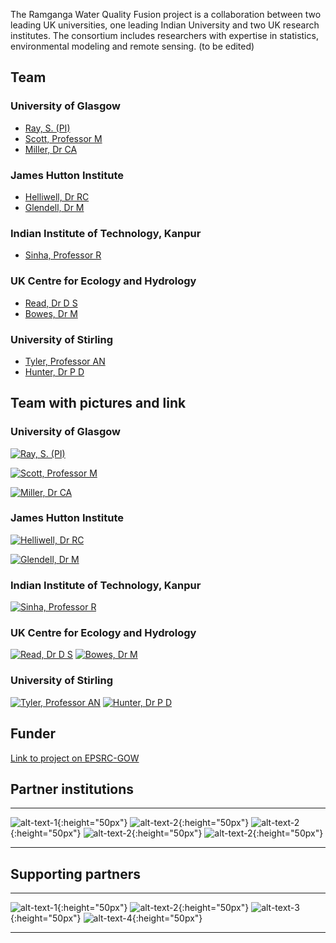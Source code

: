 


The Ramganga Water Quality Fusion project is a collaboration between two leading UK universities, one leading Indian University and two UK research institutes. The consortium includes researchers with expertise in statistics, environmental modeling and  remote sensing. (to be edited)

## Team
### University of Glasgow
* [Ray, S. (PI) ](https://www.gla.ac.uk/schools/mathematicsstatistics/staff/surajitray/)
* [Scott, Professor M](https://www.gla.ac.uk/schools/mathematicsstatistics/staff/escott/)
* [Miller, Dr CA](https://www.gla.ac.uk/schools/mathematicsstatistics/staff/claireferguson/) 

###	 James Hutton Institute
* [Helliwell, Dr RC](https://www.hutton.ac.uk/staff/rachel-helliwell)
* [Glendell, Dr M](https://www.hutton.ac.uk/staff/miriam-glendell) 

### Indian Institute of Technology, Kanpur
* [Sinha, Professor R](http://home.iitk.ac.in/~rsinha/)

### UK Centre for Ecology and Hydrology
* [Read, Dr D S](https://www.ceh.ac.uk/staff/daniel-read)
* [Bowes, Dr M](https://www.ceh.ac.uk/staff/mike-bowes) 

### University of Stirling
* [Tyler, Professor AN](https://www.stir.ac.uk/people/257330)
* [Hunter, Dr P D](https://www.stir.ac.uk/people/255710) 	

## Team with pictures and link



### University of Glasgow
[![Ray, S. (PI)](assets/faces/ray.jpg)](https://www.gla.ac.uk/schools/mathematicsstatistics/staff/surajitray/) 
<!--- -->
[![Scott, Professor M](assets/faces/mscott.jpg)](https://www.gla.ac.uk/schools/mathematicsstatistics/staff/escott/)
<!--- -->
[![Miller, Dr CA](assets/faces/cmiller.jpg)](https://www.gla.ac.uk/schools/mathematicsstatistics/staff/claireferguson/) 

###	 James Hutton Institute
 [![Helliwell, Dr RC](assets/faces/rachel-helliwell.jpg)](https://www.hutton.ac.uk/staff/rachel-helliwell)
<!--- -->
[![Glendell, Dr M](assets/faces/miriam-glendell.jpg)](https://www.hutton.ac.uk/staff/miriam-glendell) 

### Indian Institute of Technology, Kanpur
 [![Sinha, Professor R](assets/faces/rajiv-sinha.png)](http://home.iitk.ac.in/~rsinha/)

### UK Centre for Ecology and Hydrology
 [![Read, Dr D S](assets/faces/dan-read.jpg)](https://www.ceh.ac.uk/staff/daniel-read)
 [![Bowes, Dr M](assets/faces/mike-bowes.jpg)](https://www.ceh.ac.uk/staff/mike-bowes) 

### University of Stirling
[![Tyler, Professor AN](assets/faces/a_tyler.png)](https://www.stir.ac.uk/people/257330)
[![Hunter, Dr P D](assets/faces/phunter.jpeg)](https://www.stir.ac.uk/people/255710) 	

## Funder 

[Link to project on EPSRC-GOW](https://gow.epsrc.ukri.org/NGBOViewGrant.aspx?GrantRef=EP/T003669/1)  


## Partner institutions

---
![alt-text-1](assets/images/uog.png){:height="50px"}  ![alt-text-2](assets/images/uos.png){:height="50px"}  ![alt-text-2](assets/images/ceh.png){:height="50px"} ![alt-text-2](assets/images/jhi.png){:height="50px"} ![alt-text-2](assets/images/iitk.png){:height="50px"} 

---

## Supporting partners
---
![alt-text-1](assets/images/iukwc.png){:height="50px"}  ![alt-text-2](assets/images/nmcge.jpg){:height="50px"}   ![alt-text-3](assets/images/aqua-watch-logo.png){:height="50px"}  ![alt-text-4](assets/images/mahseer.png){:height="50px"}

---


